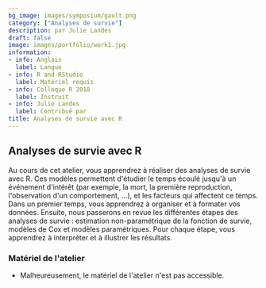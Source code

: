 ```yaml
---
bg_image: images/symposium/gault.png
category: ["Analyses de survie"]
description: par Julie Landes
draft: false
image: images/portfolio/work1.jpg
information:
- info: Anglais
  label: Langue
- info: R and RStudio
  label: Matériel requis
- info: Colloque R 2018
  label: Instruit
- info: Julie Landes
  label: Contribué par
title: Analyses de survie avec R
---
```


## Analyses de survie avec R

Au cours de cet atelier, vous apprendrez à réaliser des analyses de survie avec R. Ces modèles permettent d'étudier le temps écoulé jusqu'à un événement d'intérêt (par exemple, la mort, la première reproduction, l'observation d'un comportement, ...), et les facteurs qui affectent ce temps. Dans un premier temps, vous apprendrez à organiser et à formater vos données. Ensuite, nous passerons en revue les différentes étapes des analyses de survie : estimation non-paramétrique de la fonction de survie, modèles de Cox et modèles paramétriques. Pour chaque étape, vous apprendrez à interpréter et à illustrer les résultats.

### Matériel de l'atelier

- Malheureusement, le matériel de l'atelier n'est pas accessible.